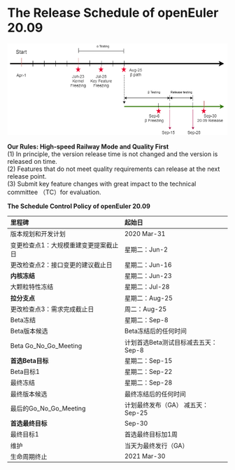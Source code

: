 # The Release Schedule of openEuler 20.09 

![20.9 plan](<./pic/20.9 release plan.png>)

**Our Rules: High-speed Railway Mode and Quality First**  
(1) In principle, the version release time is not changed and the version is released on time.   
(2) Features that do not meet quality requirements can release at the next release point.  
(3) Submit key feature changes with great impact to the technical committee （TC）for evaluation.  

**The Schedule Control Policy of openEuler 20.09**

|里程碑|起始日|
|:----|:-----|
|版本规划和开发计划|2020 Mar-31|
|变更检查点1：大规模重建变更提案截止日|星期二：Jun-2|
|更改检查点2：接口变更的建议截止日|星期二：Jun-16|
|**内核冻结**|星期二：Jun-23|
|大颗粒特性冻结|星期二：Jul-28|
|**拉分支点**|星期二：Aug-25|
|更改检查点3：需求完成截止日|周二：Aug-25|
|Beta冻结|星期二：Sep-8|
|Beta版本候选|Beta冻结后的任何时间|
|Beta Go_No_Go_Meeting|计划首选Beta测试目标减去五天：Sep-8|
|**首选Beta目标**|星期二：Sep-15|
|Beta目标1|星期二：Sep-22|
|最终冻结|星期二：Sep-28|
|最终版本候选|最终冻结后的任何时间|
|最后的Go_No_Go_Meeting|计划最终发布（GA） 减五天： Sep-25|
|**首选最终目标**|Sep-30|
|最终目标1|首选最终目标加1周|
|维护|当天为最终发行（GA）|
|生命周期终止|2021 Mar-30|


